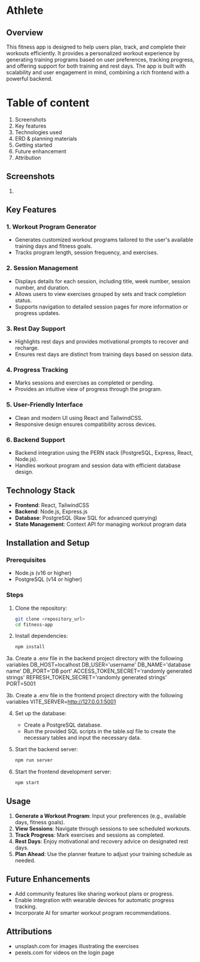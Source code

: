 # Athlete

## Overview
This fitness app is designed to help users plan, track, and complete their workouts efficiently. It provides a personalized workout experience by generating training programs based on user preferences, tracking progress, and offering support for both training and rest days. The app is built with scalability and user engagement in mind, combining a rich frontend with a powerful backend.

# Table of content
1. Screenshots
2. Key features
3. Technologies used 
4. ERD & planning materials
5. Getting started
6. Future enhancement 
7. Attribution

## Screenshots 
1. 

## Key Features

### 1. **Workout Program Generator**
- Generates customized workout programs tailored to the user's available training days and fitness goals.
- Tracks program length, session frequency, and exercises.

### 2. **Session Management**
- Displays details for each session, including title, week number, session number, and duration.
- Allows users to view exercises grouped by sets and track completion status.
- Supports navigation to detailed session pages for more information or progress updates.

### 3. **Rest Day Support**
- Highlights rest days and provides motivational prompts to recover and recharge.
- Ensures rest days are distinct from training days based on session data.

### 4. **Progress Tracking**
- Marks sessions and exercises as completed or pending.
- Provides an intuitive view of progress through the program.

### 5. **User-Friendly Interface**
- Clean and modern UI using React and TailwindCSS.
- Responsive design ensures compatibility across devices.

### 6. **Backend Support**
- Backend integration using the PERN stack (PostgreSQL, Express, React, Node.js).
- Handles workout program and session data with efficient database design.

## Technology Stack
- **Frontend**: React, TailwindCSS
- **Backend**: Node.js, Express.js
- **Database**: PostgreSQL (Raw SQL for advanced querying)
- **State Management**: Context API for managing workout program data

## Installation and Setup

### Prerequisites
- Node.js (v16 or higher)
- PostgreSQL (v14 or higher)

### Steps
1. Clone the repository:
   ```bash
   git clone <repository_url>
   cd fitness-app
   ```

2. Install dependencies:
   ```bash
   npm install
   ```
3a. Create a .env file in the backend project directory with the following variables 
DB_HOST=localhost
DB_USER='username'
DB_NAME='database name'
DB_PORT='DB port' 
ACCESS_TOKEN_SECRET='randomly generated strings'
REFRESH_TOKEN_SECRET='randomly generated strings'
PORT=5001 

3b. Create a .env file in the frontend project directory with the following variables
VITE_SERVER=http://127.0.0.1:5001

4. Set up the database:
   - Create a PostgreSQL database.
   - Run the provided SQL scripts in the table.sql file to create the necessary tables and input the necessary data.

5. Start the backend server:
   ```bash
   npm run server
   ```

6. Start the frontend development server:
   ```bash
   npm start
   ```

## Usage
1. **Generate a Workout Program**: Input your preferences (e.g., available days, fitness goals).
2. **View Sessions**: Navigate through sessions to see scheduled workouts.
3. **Track Progress**: Mark exercises and sessions as completed.
4. **Rest Days**: Enjoy motivational and recovery advice on designated rest days.
5. **Plan Ahead**: Use the planner feature to adjust your training schedule as needed.


## Future Enhancements
- Add community features like sharing workout plans or progress.
- Enable integration with wearable devices for automatic progress tracking.
- Incorporate AI for smarter workout program recommendations.

## Attributions
- unsplash.com for images illustrating the exercises
- pexels.com for videos on the login page

